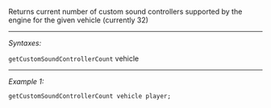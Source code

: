 Returns current number of custom sound controllers supported by the engine for the given vehicle (currently 32)


---
*Syntaxes:*

`getCustomSoundControllerCount` vehicle

---
*Example 1:*

```sqf
getCustomSoundControllerCount vehicle player;
```
